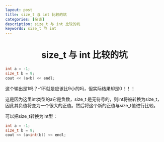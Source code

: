 ```yaml
---
layout: post
title: size_t 与 int 比较的坑
categories: [杂谈]
description: size_t 与 int 比较的坑
keywords: size_t 与 int 
---
```


<h1 align = 'center'>size_t 与 int 比较的坑</h1>

```c++
int a = -1;
size_t b = 9;
cout << (a<b) << endl;
```

这个输出是1吗？-1不就是应该比9小的吗，但实际结果却是0！！！

这是因为这里int类型的a它是负数，size_t 是无符号的，则int将被转换为size_t，因此其负值将变为一个很大的正值。然后将这个新的正值与size_t值进行比较。

可以把size_t转换为int型：

```c++
int a = -1;
size_t b = 9;
cout << (a<int(b)) << endl;
```

